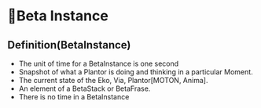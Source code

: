 # 🔷<beta>Beta Instance</beta>

## Definition(BetaInstance)

- The unit of time for a BetaInstance is one second
- Snapshot of what a Plantor is doing and thinking in a particular Moment.
- The current state of the Eko, Via, Plantor[MOTON, Anima].
- An element of a BetaStack or BetaFrase.
- There is no time in a BetaInstance
